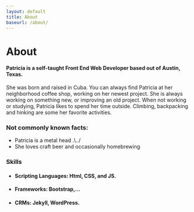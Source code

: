 ```yaml
---
layout: default
title: About
baseurl: /about/
---
```

<div class="container articleContainer">
	<div class="row col-xs-10 col-sm-push-1 col-sm-8 col-sm-push-2">
    	<h1>About</h1>
		<h4>Patricia is a self-taught Front End Web Developer based out of Austin, Texas.</h4>
		<p>She was born and raised in Cuba. You can always find Patricia at her neighborhood coffee shop, working on her newest project. She is always working on something new, or improving an old project. When not working or studying, Patricia likes to spend her time outside. Climbing, backpacking and hinking are some her favorite activities.</p>
		<h3>Not commonly known facts:</h3>
		<ul>
		  <li>Patricia is a metal head .\../</li>
		  <li>She loves craft beer and occasionally homebrewing</li>
		</ul>
		<h3>Skills</h3>
		<ul>
		  <li>
		    <h4>Scripting Languages: Html, CSS, and JS.</h4>
		  </li>
		  <li>
		    <h4>Frameworks: Bootstrap,…</h4>
		  </li>
		  <li>
		    <h4>CRMs: Jekyll, WordPress.</h4>
		  </li>
		</ul>
	</div>
</div>

